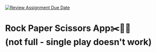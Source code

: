 [![Review Assignment Due Date](https://classroom.github.com/assets/deadline-readme-button-24ddc0f5d75046c5622901739e7c5dd533143b0c8e959d652212380cedb1ea36.svg)](https://classroom.github.com/a/6RnOlDH2)
<h1>Rock Paper Scissors App✂️📃🗿<br>(not full - single play doesn't work)
